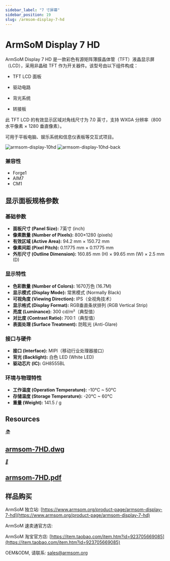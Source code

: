 ```yaml
---
sidebar_label: "7 寸屏幕"
sidebar_position: 19
slug: /armsom-display-7-hd
---
```

#  ArmSoM  Display 7 HD

ArmSoM  Display 7 HD 是一款彩色有源矩阵薄膜晶体管（TFT）液晶显示屏（LCD），采用非晶硅 TFT 作为开关器件。该型号由以下组件构成：
- ​TFT LCD 面板​​

- ​驱动电路​​

- ​背光系统

- 转接板

此 TFT LCD 的​​有效显示区域对角线尺寸为 7.0 英寸​​，支持 ​​WXGA 分辨率​​（800 水平像素 × 1280 垂直像素）。

可用于平板电脑、娱乐系统和信息仪表板等交互式项目。

![armsom-display-10hd](/img/accessories/armsom-display-7hd.png)
![armsom-display-10hd-back](/img/accessories/armsom-display-7hd-b.png)

### 兼容性
- Forge1
- AIM7
- CM1

## 显示面板规格参数

### 基础参数
- **面板尺寸 (Panel Size):** 7英寸 (inch)  
- **像素数量 (Number of Pixels):** 800×1280 (pixels)  
- **有效区域 (Active Area):** 94.2 mm × 150.72 mm  
- **像素间距 (Pixel Pitch):** 0.11775 mm × 0.11775 mm  
- **外形尺寸 (Outline Dimension):** 160.85 mm (H) × 99.65 mm (W) × 2.5 mm (D)  

### 显示特性
- **色彩数量 (Number of Colors):** 1670万色 (16.7M)  
- **显示模式 (Display Mode):** 常黑模式 (Normally Black)  
- **可视角度 (Viewing Direction):** IPS（全视角技术）  
- **显示格式 (Display Format):** RGB垂直条状排列 (RGB Vertical Strip)  
- **亮度 (Luminance):** 300 cd/m²（典型值）  
- **对比度 (Contrast Ratio):** 700:1（典型值）  
- **表面处理 (Surface Treatment):** 防眩光 (Anti-Glare)  

### 接口与硬件
- **接口 (Interface):** MIPI（移动行业处理器接口）  
- **背光 (Backlight):** 白色 LED (White LED)  
- **驱动芯片 (IC):** GH8555BL  

### 环境与物理特性
- **工作温度 (Operation Temperature):** -10°C ~ 50°C  
- **存储温度 (Storage Temperature):** -20°C ~ 60°C  
- **重量 (Weight):** 141.5 / g 


## Resources
<div class="cards">
    <a href="https://pan.baidu.com/s/1qtsYXoZeXkcMNA83zKzHXA?pwd=arms" class="card-link">
        <div class="card">
            <div class="icon">
                <i>📚</i>
            </div>
            <div class="content">
                <h2>armsom-7HD.dwg</h2>
            </div>
        </div>
    </a>
      <a href="https://pan.baidu.com/s/1yIHHH6nEeAW1OAVsSdj_Rw?pwd=arms" class="card-link">
        <div class="card">
            <div class="icon">
                <i>📜</i>
            </div>
            <div class="content">
                <h2>armsom-7HD.pdf</h2>
            </div>
        </div>
    </a>
</div>

## 样品购买
ArmSoM 独立站: [https://www.armsom.org/product-page/armsom-display-7-hd](https://www.armsom.org/product-page/armsom-display-7-hd)
 
ArmSoM 速卖通官方店: 

ArmSoM 淘宝官方店: [https://item.taobao.com/item.htm?id=923705669085](https://item.taobao.com/item.htm?id=923705669085)

OEM&ODM,  请联系: sales@armsom.org